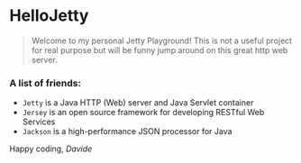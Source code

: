 # HelloJetty

> Welcome to my personal Jetty Playground!
> This is not a useful project for real purpose but will be funny jump around on this great http web server.

### A list of friends:

* `Jetty` is a Java HTTP (Web) server and Java Servlet container 
* `Jersey` is an open source framework for developing RESTful Web Services
* `Jackson` is a high-performance JSON processor for Java

Happy coding,
*Davide*
